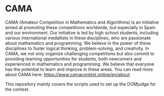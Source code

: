 # CAMA
CAMA (Amateur Competition in Mathematics and Algorithms) is an initiative aimed at promoting these competitions worldwide, but especially in Spain and our environment. Our initiative is led by high school students, including various international medallists in these disciplines, who are passionate about mathematics and programming. We believe in the power of these disciplines to foster logical thinking, problem-solving, and creativity.
In CAMA, we not only organize challenging competitions but also commit to providing learning opportunities for students, both newcomers and experienced in mathematics and programming. We believe that everyone has the potential to learn and improve in these areas.
You can read more about CAMA here: https://www.camacontest.online/en/about

This repository mainly covers the scripts used to set up the DOMjudge for the contest.

